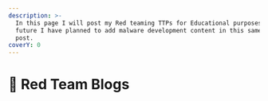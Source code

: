 ```yaml
---
description: >-
  In this page I will post my Red teaming TTPs for Educational purposes. In
  future I have planned to add malware development content in this same blog
  post.
coverY: 0
---
```


# 🥳 Red Team Blogs

